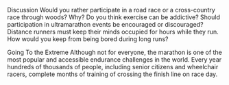 Discussion
Would you rather participate in a road race or a cross-country race through woods? Why?
Do you think exercise can be addictive? Should participation in ultramarathon events be encouraged or discouraged?
Distance runners must keep their minds occupied for hours while they run. How would you keep from being bored during long runs?

Going To the Extreme
Although not for everyone, the marathon is one of the most popular and accessible endurance challenges in the world. Every year hundreds of thousands of people, including senior citizens and wheelchair racers, complete months of training of crossing the finish line on race day.



